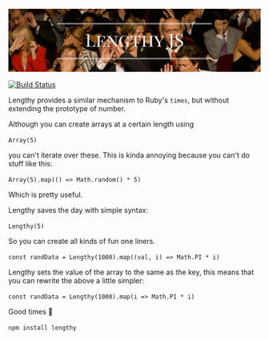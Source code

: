![lengthy-header](https://raw.githubusercontent.com/supercrabtree/lengthy/master/media/lengthy-header.jpg)

[![Build Status](https://travis-ci.org/supercrabtree/lengthy.svg?branch=master)](https://travis-ci.org/supercrabtree/lengthy)

Lengthy provides a similar mechanism to Ruby's `times`, but without extending
the prototype of number.

Although you can create arrays at a certain length using

`Array(5)`

you can't iterate over these. This is kinda annoying because you can't do stuff
like this:

`Array(5).map(() => Math.random() * 5)`

Which is pretty useful.


Lengthy saves the day with simple syntax:


`Lengthy(5)`


So you can create all kinds of fun one liners.

`const randData = Lengthy(1000).map((val, i) => Math.PI * i)`

Lengthy sets the value of the array to the same as the key, this means that you
can rewrite the above a little simpler:

`const randData = Lengthy(1000).map(i => Math.PI * i)`

Good times 🙂️

`npm install lengthy`
